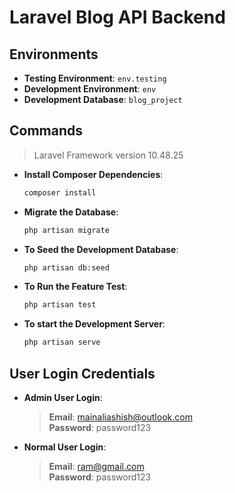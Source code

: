 # Laravel Blog API Backend

## Environments

-   **Testing Environment**: `env.testing`
-   **Development Environment**: `env`
-   **Development Database**: `blog_project`

## Commands

> Laravel Framework version 10.48.25

-   **Install Composer Dependencies**:

    ```bash
    composer install
    ```

-   **Migrate the Database**:

    ```sh
    php artisan migrate
    ```

-   **To Seed the Development Database**:

    ```sh
    php artisan db:seed
    ```

-   **To Run the Feature Test**:

    ```sh
    php artisan test
    ```

-   **To start the Development Server**:

    ```sh
    php artisan serve
    ```

## User Login Credentials

-   **Admin User Login**:

    > **Email**: mainaliashish@outlook.com  
    > **Password**: password123

-   **Normal User Login**:

    > **Email**: ram@gmail.com  
    > **Password**: password123
